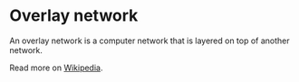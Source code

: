 # Overlay network

An overlay network is a computer network that is layered on top of another network.

Read more on [Wikipedia](https://en.wikipedia.org/wiki/Overlay_network).

